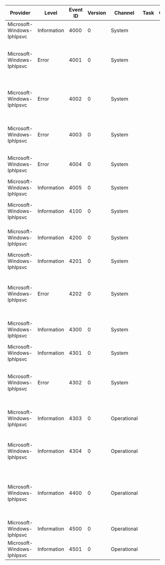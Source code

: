 Provider                    |  Level        |  Event ID  |  Version  |  Channel      |  Task  |  Opcode  |  Keyword  |  Message
----------------------------|---------------|------------|-----------|---------------|--------|----------|-----------|-------------------------------------------------------------------------------------------------------------------------------------------------
Microsoft-Windows-Iphlpsvc  |  Information  |  4000      |  0        |  System       |        |          |           |  Teredo server has successfully started.
Microsoft-Windows-Iphlpsvc  |  Error        |  4001      |  0        |  System       |        |          |           |  Teredo server has failed to start with the following error: {ErrorCode}.Teredo Reason Code: {TeredoReasonCode}.
Microsoft-Windows-Iphlpsvc  |  Error        |  4002      |  0        |  System       |        |          |           |  Teredo server primary or secondary IPv4 address is invalid. Primary IPv4 address: {Interface}. Error Code: {ErrorCode}.
Microsoft-Windows-Iphlpsvc  |  Error        |  4003      |  0        |  System       |        |          |           |  Configured Teredo server name {ServerName} is invalid. Error Code: {ErrorCode}.
Microsoft-Windows-Iphlpsvc  |  Error        |  4004      |  0        |  System       |        |          |           |  Teredo server initialization has failed with the following error code {ErrorCode}.
Microsoft-Windows-Iphlpsvc  |  Information  |  4005      |  0        |  System       |        |          |           |  Teredo server has stopped.
Microsoft-Windows-Iphlpsvc  |  Information  |  4100      |  0        |  System       |        |          |           |  ISATAP router address {IsatapRouter} was set with status {ErrorCode}.
Microsoft-Windows-Iphlpsvc  |  Information  |  4200      |  0        |  System       |        |          |           |  {ProtocolType} interface {Interface} with address {Address} has been brought up.
Microsoft-Windows-Iphlpsvc  |  Information  |  4201      |  0        |  System       |        |          |           |  {ProtocolType} interface {Interface} is no longer active.
Microsoft-Windows-Iphlpsvc  |  Error        |  4202      |  0        |  System       |        |          |           |  Unable to update the IP address on {ProtocolType} interface {Interface}. Update Type: {UpdateType}. Error Code: {ErrorCode}.
Microsoft-Windows-Iphlpsvc  |  Information  |  4300      |  0        |  System       |        |          |           |  IP-HTTPS server has successfully started using the server URL {ServerUrl}.
Microsoft-Windows-Iphlpsvc  |  Information  |  4301      |  0        |  System       |        |          |           |  IP-HTTPS server has stopped.
Microsoft-Windows-Iphlpsvc  |  Error        |  4302      |  0        |  System       |        |          |           |  IP-HTTPS server has failed to start with the following error: {ErrorCode}.  IP HTTPS reason code {IpHTTPSReasonCode}.
Microsoft-Windows-Iphlpsvc  |  Information  |  4303      |  0        |  Operational  |        |          |           |  IP-HTTPS client {ClientMachineName} ({TunnelSourceIP}) is associated with IP address {RemoteIP}.
Microsoft-Windows-Iphlpsvc  |  Information  |  4304      |  0        |  Operational  |        |          |           |  IP-HTTPS client {ClientMachineName} ({TunnelSourceIP}) is disassociated from IP address {RemoteIP}.
Microsoft-Windows-Iphlpsvc  |  Information  |  4400      |  0        |  Operational  |        |          |           |  DNS64: No matching IPv6 prefix found for IPv4 address {Translated IPv4 Address}; received for name {QuestionName} queried by client {ClientIP}.
Microsoft-Windows-Iphlpsvc  |  Information  |  4500      |  0        |  Operational  |        |          |           |  DA MULTISITE: Configured DA site {SiteName}.
Microsoft-Windows-Iphlpsvc  |  Information  |  4501      |  0        |  Operational  |        |          |           |  DA MULTISITE: Unconfigured DA site {SiteName}.